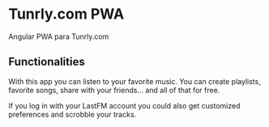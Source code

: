 # Tunrly.com PWA

Angular PWA para Tunrly.com

## Functionalities

With this app you can listen to your favorite music. You can create playlists, favorite songs, share with your friends... and all of that for free.

If you log in with your LastFM account you could also get customized preferences and scrobble your tracks.